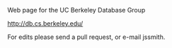 Web page for the UC Berkeley Database Group

http://db.cs.berkeley.edu/

For edits please send a pull request, or e-mail jssmith.
